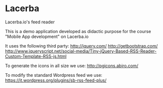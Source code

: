 # Lacerba
Lacerba.io's feed reader

This is a demo application developed as didactic purpose for the course "Mobile App development" on Lacerba.io

It uses the following third party:
http://jquery.com/
http://getbootstrap.com/
http://www.jqueryscript.net/social-media/Tiny-jQuery-Based-RSS-Reader-Custom-Template-RSS-js.html

To generate the icons in all size we use:
http://pgicons.abiro.com/

To modify the standard Wordpress feed we use:
https://it.wordpress.org/plugins/sb-rss-feed-plus/
